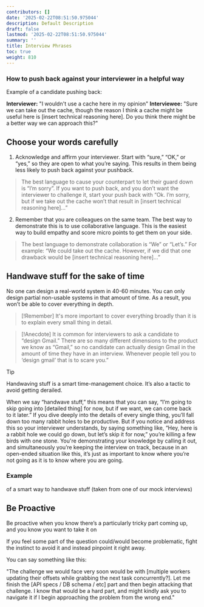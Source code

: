 ```yaml
---
contributors: []
date: '2025-02-22T08:51:50.975044'
description: Default Description
draft: false
lastmod: '2025-02-22T08:51:50.975044'
summary: ''
title: Interview Phrases
toc: true
weight: 810
---
```


### How to push back against your interviewer in a helpful way

Example of a candidate pushing back:

**Interviewer:** "I wouldn't use a cache here in my opinion"
**Interviewee:** "Sure we can take out the cache, though the reason I think a cache might be useful here is [insert technical reasoning here]. Do you think there might be a better way we can approach this?"

## Choose your words carefully

1. Acknowledge and affirm your interviewer. Start with “sure,” “OK,” or “yes,” so they are open to what you’re saying. This results in them being less likely to push back against your pushback.

> The best language to cause your counterpart to let their guard down is “I’m sorry”. If you want to push back, and you don’t want the interviewer to challenge it, start your push back with “Ok. I’m sorry, but if we take out the cache won’t that result in [insert technical reasoning here]…”

2. Remember that you are colleagues on the same team. The best way to demonstrate this is to use collaborative language. This is the easiest way to build empathy and score micro points to get them on your side.

> The best language to demonstrate collaboration is “We” or “Let’s.” For example: “We could take out the cache. However, if we did that one drawback would be [insert technical reasoning here]…”

## Handwave stuff for the sake of time

No one can design a real-world system in 40-60 minutes. You can only design partial non-usable systems in that amount of time. As a result, you won’t be able to cover everything in depth.

>[!Remember]
> It's more important to cover everything broadly than it is to explain every small thing in detail.

>[!Anecdote]
It is common for interviewers to ask a candidate to “design Gmail.” There are so many different dimensions to the product we know as “Gmail,” so no candidate can actually design Gmail in the amount of time they have in an interview. Whenever people tell you to ‘design gmail’ that is to scare you.”

>[!tip]
Handwaving stuff is a smart time-management choice. It’s also a tactic to avoid getting derailed.

When we say “handwave stuff,” this means that you can say, “I’m going to skip going into [detailed thing] for now, but if we want, we can come back to it later.” If you dive deeply into the details of every single thing, you’ll fall down too many rabbit holes to be productive. But if you notice and address this so your interviewer understands, by saying something like, “Hey, here is a rabbit hole we could go down, but let’s skip it for now,” you’re killing a few birds with one stone. You're demonstrating your knowledge by calling it out, and simultaneously you’re keeping the interview on track, because in an open-ended situation like this, it’s just as important to know where you’re not going as it is to know where you are going.

### Example 

of a smart way to handwave stuff (taken from one of our mock interviews)

## Be Proactive

Be proactive when you know there’s a particularly tricky part coming up, and you know you want to take it on

If you feel some part of the question could/would become problematic, fight the instinct to avoid it and instead pinpoint it right away.

You can say something like this:

"The challenge we would face very soon would be with [multiple workers updating their offsets while grabbing the next task concurrently?]. Let me finish the [API specs / DB schema / etc] part and then begin attacking that challenge. I know that would be a hard part, and might kindly ask you to navigate it if I begin approaching the problem from the wrong end."

